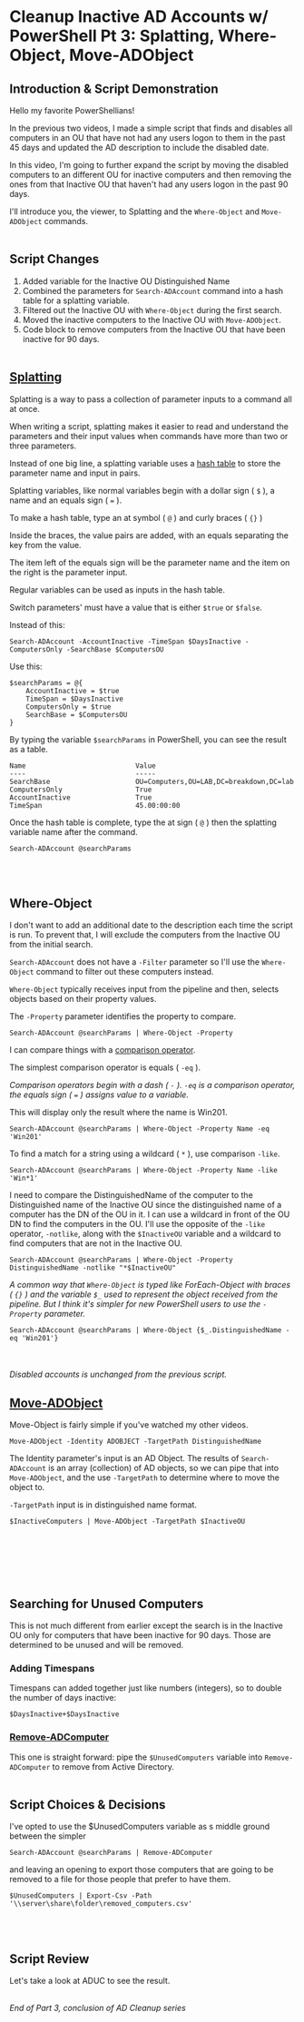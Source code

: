 # Cleanup Inactive AD Accounts w/ PowerShell Pt 3: Splatting, Where-Object, Move-ADObject

## Introduction & Script Demonstration

Hello my favorite PowerShellians!

In the previous two videos, I made a simple script that finds and disables all computers in an OU that have not had any users logon to them in the past 45 days and updated the AD description to include the disabled date.

In this video, I'm going to further expand the script by moving the disabled computers to an different OU for inactive computers and then removing the ones from that Inactive OU that haven't had any users logon in the past 90 days.

I'll introduce you, the viewer, to Splatting and the `Where-Object` and `Move-ADObject` commands.
<br></br>

## Script Changes
1. Added variable for the Inactive OU Distinguished Name
2. Combined the parameters for `Search-ADAccount` command into a hash table for a splatting variable.
3. Filtered out the Inactive OU with `Where-Object` during the first search.
4. Moved the inactive computers to the Inactive OU with `Move-ADObject`.
5. Code block to remove computers from the Inactive OU that have been inactive for 90 days.
<br></br>

## [Splatting](https://docs.microsoft.com/en-us/powershell/module/microsoft.powershell.core/about/about_splatting?view=powershell-5.1)
Splatting is a way to pass a collection of parameter inputs to a command all at once.

When writing a script, splatting makes it easier to read and understand the parameters and their input values when commands have more than two or three parameters.

Instead of one big line, a splatting variable uses a [hash table](https://docs.microsoft.com/en-us/powershell/module/microsoft.powershell.core/about/about_hash_tables?view=powershell-5.1) to store the parameter name and input in pairs.

Splatting variables, like normal variables begin with a dollar sign ( `$` ), a name and an equals sign ( `=` ).

To make a hash table, type an at symbol ( `@` ) and curly braces ( `{}` )

Inside the braces, the value pairs are added, with an equals separating the key from the value.

The item left of the equals sign will be the parameter name and the item on the right is the parameter input.

Regular variables can be used as inputs in the hash table.

Switch parameters' must have a value that is either `$true` or `$false`.

Instead of this:

    Search-ADAccount -AccountInactive -TimeSpan $DaysInactive -ComputersOnly -SearchBase $ComputersOU

Use this:


    $searchParams = @{
        AccountInactive = $true
        TimeSpan = $DaysInactive
        ComputersOnly = $true
        SearchBase = $ComputersOU
    }



By typing the variable `$searchParams` in PowerShell, you can see the result as a table.

    Name                           Value
    ----                           -----
    SearchBase                     OU=Computers,OU=LAB,DC=breakdown,DC=lab
    ComputersOnly                  True
    AccountInactive                True
    TimeSpan                       45.00:00:00


Once the hash table is complete, type the at sign ( `@` ) then the splatting variable name after the command.

    Search-ADAccount @searchParams

<br></br>

## Where-Object

I don't want to add an additional date to the description each time the script is run.
To prevent that, I will exclude the computers from the Inactive OU from the initial search.

`Search-ADAccount` does not have a `-Filter` parameter so I'll use the `Where-Object` command to filter out these computers instead.

`Where-Object` typically receives input from the pipeline and then, selects objects based on their property values.

The `-Property` parameter identifies the property to compare.

    Search-ADAccount @searchParams | Where-Object -Property




I can compare things with a [comparison operator](https://docs.microsoft.com/en-us/powershell/module/microsoft.powershell.core/about/about_comparison_operators?view=powershell-5.1).

The simplest comparison operator is equals ( `-eq` ).

*Comparison operators begin with a dash ( `-` ). `-eq` is a comparison operator, the equals sign ( `=` ) assigns value to a variable.*

This will display only the result where the name is Win201.

    Search-ADAccount @searchParams | Where-Object -Property Name -eq 'Win201'

To find a match for a string using a wildcard ( `*` ), use comparison `-like`.

    Search-ADAccount @searchParams | Where-Object -Property Name -like 'Win*1'

I need to compare the DistinguishedName of the computer to the Distinguished name of the Inactive OU since the distinguished name of a computer has the DN of the OU in it.
I can use a wildcard in front of the OU DN to find the computers in the OU.
I'll use the opposite of the `-like` operator, `-notlike`, along with the `$InactiveOU` variable and a wildcard to find computers that are not in the Inactive OU.

    Search-ADAccount @searchParams | Where-Object -Property DistinguishedName -notlike "*$InactiveOU"

*A common way that `Where-Object` is typed like ForEach-Object with braces ( `{}` ) and the variable `$_` used to represent the object received from the pipeline. But I think it's simpler for new PowerShell users to use the `-Property` parameter.*

    Search-ADAccount @searchParams | Where-Object {$_.DistinguishedName -eq 'Win201'}

<br></br>
*Disabled accounts is unchanged from the previous script.*

## [Move-ADObject](https://docs.microsoft.com/en-us/powershell/module/addsadministration/move-adobject?view=win10-ps)

Move-Object is fairly simple if you've watched my other videos.

    Move-ADObject -Identity ADOBJECT -TargetPath DistinguishedName

The Identity parameter's input is an AD Object. The results of `Search-ADAccount` is an array (collection) of AD objects, so we can pipe that into `Move-ADObject`, and the use `-TargetPath` to determine where to move the object to.

`-TargetPath` input is in distinguished name format.

    $InactiveComputers | Move-ADObject -TargetPath $InactiveOU

<br></br>


<br></br>

## Searching for Unused Computers

This is not much different from earlier except the search is in the Inactive OU only for computers that have been inactive for 90 days.
Those are determined to be unused and will be removed.

### Adding Timespans

Timespans can added together just like numbers (integers), so to double the number of days inactive:

    $DaysInactive+$DaysInactive


### [Remove-ADComputer](https://docs.microsoft.com/en-us/powershell/module/addsadministration/remove-adcomputer?view=win10-ps)
This one is straight forward: pipe the `$UnusedComputers` variable into `Remove-ADComputer` to remove from Active Directory.
<br></br>

## Script Choices & Decisions

I've opted to use the $UnusedComputers variable as s middle ground between the simpler

    Search-ADAccount @searchParams | Remove-ADComputer

and leaving an opening to export those computers that are going to be removed to a file for those people that prefer to have them.

    $UnusedComputers | Export-Csv -Path '\\server\share\folder\removed_computers.csv'

<br></br>

## Script Review


Let's take a look at ADUC to see the result.
<br></br>

*End of Part 3, conclusion of AD Cleanup series*

